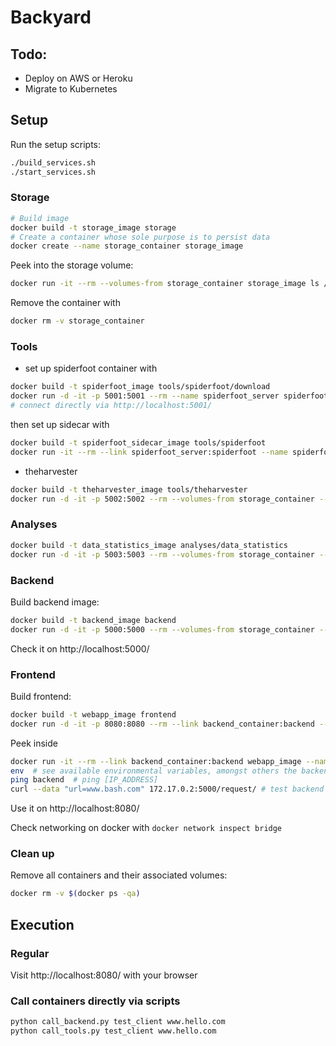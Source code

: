 # Backyard


## Todo:
- Deploy on AWS or Heroku
- Migrate to Kubernetes


## Setup
Run the setup scripts:
```bash
./build_services.sh
./start_services.sh
```

### Storage
```bash
# Build image
docker build -t storage_image storage
# Create a container whose sole purpose is to persist data
docker create --name storage_container storage_image
```

Peek into the storage volume:
```bash
docker run -it --rm --volumes-from storage_container storage_image ls /data
```

Remove the container with
```bash
docker rm -v storage_container
```


### Tools
* set up spiderfoot container with
```bash
docker build -t spiderfoot_image tools/spiderfoot/download
docker run -d -it -p 5001:5001 --rm --name spiderfoot_server spiderfoot_image
# connect directly via http://localhost:5001/
```
then set up sidecar with
```bash
docker build -t spiderfoot_sidecar_image tools/spiderfoot
docker run -it --rm --link spiderfoot_server:spiderfoot --name spiderfoot_sidecar spiderfoot_sidecar_image
```
* theharvester
```bash
docker build -t theharvester_image tools/theharvester
docker run -d -it -p 5002:5002 --rm --volumes-from storage_container --name theharvester_container theharvester_image
```


### Analyses
```bash
docker build -t data_statistics_image analyses/data_statistics
docker run -d -it -p 5003:5003 --rm --volumes-from storage_container --name data_statistics_container data_statistics_image
```


### Backend
Build backend image:
```bash
docker build -t backend_image backend
docker run -d -it -p 5000:5000 --rm --volumes-from storage_container --link theharvester_container:theharvester --name backend_container backend_image
```
Check it on http://localhost:5000/


### Frontend
Build frontend:
```bash
docker build -t webapp_image frontend
docker run -d -it -p 8080:8080 --rm --link backend_container:backend --name frontend_container webapp_image
```

Peek inside
```bash
docker run -it --rm --link backend_container:backend webapp_image --name frontend_container bash
env  # see available environmental variables, amongst others the backend info
ping backend  # ping [IP_ADDRESS]
curl --data "url=www.bash.com" 172.17.0.2:5000/request/ # test backend
```
Use it on http://localhost:8080/

Check networking on docker with `docker network inspect bridge`


### Clean up
Remove all containers and their associated volumes:
```bash
docker rm -v $(docker ps -qa)
```


## Execution


### Regular
Visit http://localhost:8080/ with your browser


### Call containers directly via scripts
```bash
python call_backend.py test_client www.hello.com
python call_tools.py test_client www.hello.com
```
